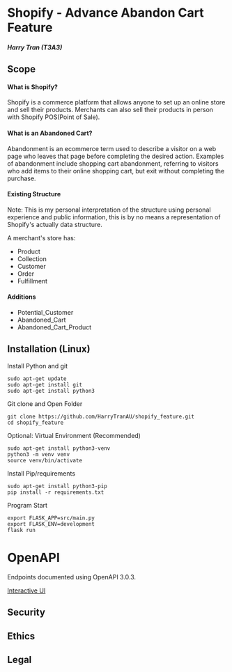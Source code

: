 # Shopify - Advance Abandon Cart Feature

##### Harry Tran (T3A3)

## Scope

#### **What is Shopify?**

Shopify is a commerce platform that allows anyone to set up an online store and sell their products. Merchants can also sell their products in person with Shopify POS(Point of Sale).

#### **What is an Abandoned Cart?**

Abandonment is an ecommerce term used to describe a visitor on a web page who leaves that page before completing the desired action. Examples of abandonment include shopping cart abandonment, referring to visitors who add items to their online shopping cart, but exit without completing the purchase.

#### **Existing Structure**

Note: This is my personal interpretation of the structure using personal experience and public information, this is by no means a representation of Shopify's actually data structure.

A merchant's store has:

- Product
- Collection
- Customer
- Order
- Fulfillment

#### **Additions**

- Potential_Customer
- Abandoned_Cart
- Abandoned_Cart_Product

## Installation (Linux)

Install Python and git

```
sudo apt-get update
sudo apt-get install git
sudo apt-get install python3
```

Git clone and Open Folder

```
git clone https://github.com/HarryTranAU/shopify_feature.git
cd shopify_feature
```

Optional: Virtual Environment (Recommended)

```
sudo apt-get install python3-venv
python3 -m venv venv
source venv/bin/activate
```

Install Pip/requirements

```
sudo apt-get install python3-pip
pip install -r requirements.txt
```

Program Start

```
export FLASK_APP=src/main.py
export FLASK_ENV=development
flask run
```
# OpenAPI

Endpoints documented using OpenAPI 3.0.3.

[Interactive UI](https://petstore.swagger.io/?url=https://raw.githubusercontent.com/HarryTranAU/shopify_feature/master/docs/endpoints.yml)


## Security

## Ethics

## Legal